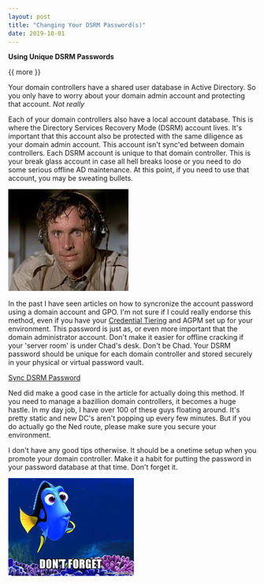 ```yaml
---
layout: post
title: "Changing Your DSRM Password(s)"
date: 2019-10-01
---
```


**Using Unique DSRM Passwords**

{{ more }}

Your domain controllers have a shared user database in Active Directory.  So you only have to worry about your domain admin account and protecting that account.  _Not really_

Each of your domain controllers also have a local account database.  This is where the Directory Services Recovery Mode (DSRM) account lives.  It's important that this account also be protected with the same diligence as your domain admin account.  This account isn't sync'ed between domain controllers. Each DSRM account is unique to that domain controller.  This is your break glass account in case all hell breaks loose or you need to do some serious offline AD maintenance.  At this point, if you need to use that account, you may be sweating bullets.  

![alt text](https://raw.githubusercontent.com/soccershoe/JustAnotherAdmin/master/images/sweating.jpg)

In the past I have seen articles on how to syncronize the account password using a domain account and GPO.  I'm not sure if I could really endorse this method, even if you have your [Credential Tiering](https://soccershoe.github.io/JustAnotherAdmin/blog/2020/01/07/CredentialTiering) and AGPM set up for your environment.  This password is just as, or even more important that the domain administrator account.  Don't make it easier for offline cracking if your 'server room' is under Chad's desk.  Don't be Chad.  Your DSRM password should be unique for each domain controller and stored securely in your physical or virtual password vault.  

[Sync DSRM Password](https://blogs.technet.microsoft.com/askds/2009/03/11/ds-restore-mode-password-maintenance/)

Ned did make a good case in the article for actually doing this method.  If you need to manage a bazillion domain controllers, it becomes a huge hastle.  In my day job, I have over 100 of these guys floating around.  It's pretty static and new DC's aren't popping up every few minutes.  But if you do actually go the Ned route, please make sure you secure your environment.  

I don't have any good tips otherwise.  It should be a onetime setup when you promote your domain controller.  Make it a habit for putting the password in your password database at that time.  Don't forget it.

![alt text](https://raw.githubusercontent.com/soccershoe/JustAnotherAdmin/master/images/dontforget.jpg)

